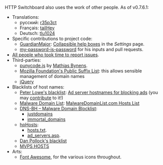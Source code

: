 HTTP Switchboard also uses the work of other people. As of v0.7.6.1:

- Translations:
    * русский: [r35p3ct](https://github.com/r35p3ct)
    * Français: [tailHey](https://github.com/tailHey)
    * Deutsch: [tlu1024](https://github.com/tlu1024)
- Specific contributions to project code:
    * [GuardianMajor](https://github.com/GuardianMajor): [Collapsible help boxes](/gorhill/httpswitchboard/pull/57) in the *Settings* page.
    * [my-password-is-password](https://github.com/my-password-is-password) for his inputs and pull requests.
- [All people who took time to report issues](/gorhill/httpswitchboard/issues).
- Third-parties:
    * [punycode.js](https://github.com/bestiejs/punycode.js/) by [Mathias Bynens](http://mathiasbynens.be/).
    * [Mozilla Foundation's Public Suffix List](http://publicsuffix.org/): this allows sensible management of domain names
    * [jQuery](http://jquery.com/)
- Blacklists of host names:
    * [Peter Lowe's blacklist](http://pgl.yoyo.org/as/index.php): [Ad server hostnames for blocking ads](http://pgl.yoyo.org/as/serverlist.php?mimetype=plaintext) (you may [contribute](http://pgl.yoyo.org/as/#submit) to it!)
    * [Malware Domain List](http://www.malwaredomainlist.com/): [MalwareDomainList.com Hosts List](http://www.malwaredomainlist.com/hostslist/hosts.txt)
    * [DNS-BH – Malware Domain Blocklist](http://www.malwaredomains.com/?page_id=1508):
        - [justdomains](http://dns-bh.sagadc.org/justdomains)
        - [immortal_domains](http://dns-bh.sagadc.org/immortal_domains.txt)
    * [hpHosts](http://hosts-file.net):
        - [hosts.txt](http://hosts-file.net/?s=Download).
        - [ad_servers.asp](http://hosts-file.net/?s=Download).
    * [Dan Pollock's blacklist](http://someonewhocares.org/hosts/)
    * [MVPS HOSTS](http://winhelp2002.mvps.org/hosts.htm)
- Arts:
    * [Font Awesome](http://fontawesome.io/), for the various icons throughout.